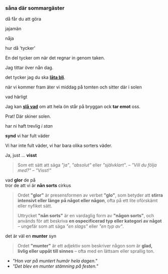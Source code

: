 ### såna där sommargäster

då får du att göra

jajamän

nåja

hur då 'tycker'

En del tycker om när det regnar in genom taken.

Jag tittar över nån dag.

det tycker jag du ska **[låta bli](https://sv.wiktionary.org/wiki/l%C3%A5ta_bli)**.

när vi kommer fram äter vi middag på tomten och sitter där i solen

vad härligt

Jag kan [**slå vad**](https://sv.wiktionary.org/wiki/sl%C3%A5_vad#Verb) om att hela ön står på bryggan ock **tar emot** oss.

Prat! Där skiner solen.

har ni haft trevlig *i stan*

**synd** vi har fult väder

Vi har inte fult väder, vi har bara olika sorters väder.

Ja, just ... **visst**
> Som ett sätt att säga _"ja"_, _"absolut"_ eller _"självklart"_. – _"Vill du följa med?"_ – _"Visst!"_

vad **glor** de på<br>
tror de att vi är **nån sorts** cirkus
> Ordet **"glor"** är presensformen av verbet **"glo"**, som betyder att **stirra intensivt eller länge på något eller någon**, ofta på ett lite oförskämt eller nyfiket sätt.
> 
> Uttrycket **"nån sorts"** är en vardaglig form av **"någon sorts"**, och används för att beskriva **en ospecificerad typ eller kategori av något** – ungefär som att säga _"en slags"_ eller _"en typ av"_.

det är väl en **munter** syn
> Ordet **"munter"** är ett adjektiv som beskriver någon som är **glad, livlig eller uppåt till sinnes** – ofta med en lättsam eller sprallig ton.
-   _"Hon var på muntert humör hela dagen."_
-   _"Det blev en munter stämning på festen."_

<!--stackedit_data:
eyJoaXN0b3J5IjpbLTg4OTQ2NTQwNiwtMTcxMzc1NDEzMiw4Nz
M5NzI3MjMsLTE5MTY0OTU1MTUsLTEwMjE2NDcyNjgsLTc3MDgx
MjUyNyw2NTMyNzMzNzAsMTM1NTc1ODg3NCw1NjcyNzExOCwxNT
QwMTAzNjE0LDQ4NzM2MTI4OCwtNjY4OTc2NjE0LDE1NjI2MzUw
OTgsLTE3ODA1NTY5MTcsMTk5ODcwOTQwMSwtODg1NTE2Mzc0XX
0=
-->